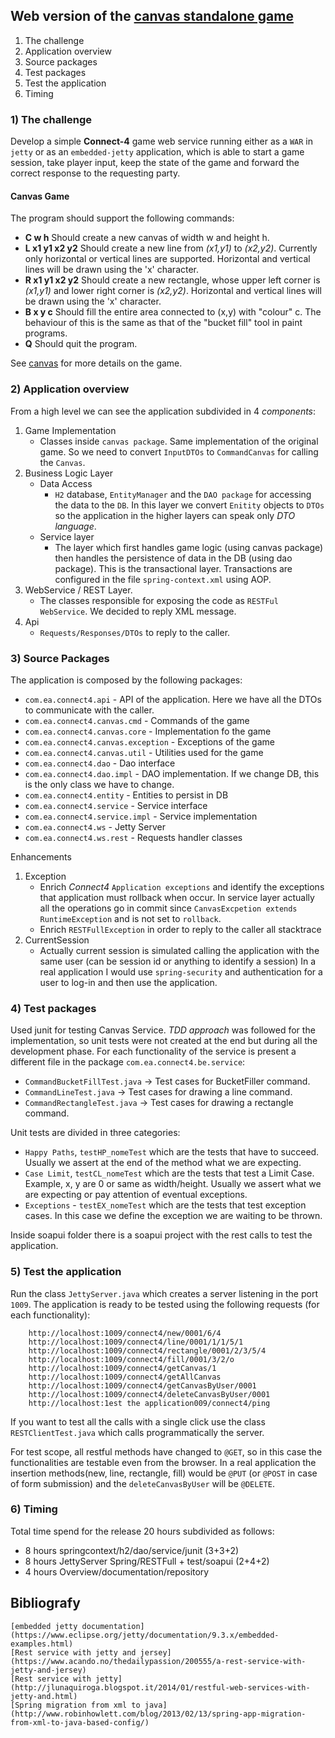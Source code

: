 ## Web version of the [canvas standalone game](https://github.com/ermalaliraj/canvas/) 

1.	The challenge
2.	Application overview
4.	Source packages
5.	Test packages
5.	Test the application
6.	Timing

### 1) The challenge

Develop a simple **Connect-4** game web service running either as a `WAR` in `jetty` or
as an `embedded-jetty` application, which is able to start a game session, take player
input, keep the state of the game and forward the correct response to the requesting
party.

#### Canvas Game
The program should support the following commands:
- __C w h__ Should create a new canvas of width w and height h.
- __L x1 y1 x2 y2__ Should create a new line from _(x1,y1)_ to _(x2,y2)_. Currently only horizontal or vertical lines are supported. Horizontal and vertical lines will be drawn using the 'x' character.
- __R x1 y1 x2 y2__ Should create a new rectangle, whose upper left corner is _(x1,y1)_ and lower right corner is _(x2,y2)_. Horizontal and vertical lines will be drawn using the 'x' character.
- __B x y c__ Should fill the entire area connected to (x,y) with "colour" c. The behaviour of this is the same as that of the "bucket fill" tool in paint programs.
- __Q__ Should quit the program.

See [canvas](https://github.com/ermalaliraj/canvas/) for more details on the game.

### 2) Application overview

From a high level we can see the application subdivided in 4 _components_:

1. Game Implementation 
    * Classes inside `canvas package`. Same implementation of the original game. So we need to convert `InputDTOs` to `CommandCanvas` for calling the `Canvas`.
2. Business Logic Layer
	* Data Access
	    * `H2` database, `EntityManager` and the `DAO package` for accessing the data to the `DB`. In this layer we convert `Enitity` objects to `DTOs` so the application in the higher layers can speak only _DTO language_.
	* Service layer
	    * The layer which first handles game logic (using canvas package) then handles 
	the persistence of data in the DB (using dao package). This is the transactional layer. Transactions are configured in the file `spring-context.xml` using AOP.
3. WebService / REST Layer. 
    * The classes responsible for exposing the code as `RESTFul WebService`. We decided to reply XML message.
4. Api
    * `Requests/Responses/DTOs` to reply to the caller.


### 3) Source Packages

The application is composed by the following packages:

- `com.ea.connect4.api`  - API of the application. Here we have all the DTOs to communicate with the caller.      
- `com.ea.connect4.canvas.cmd`  - Commands of the game
- `com.ea.connect4.canvas.core` - Implementation fo the game
- `com.ea.connect4.canvas.exception` - Exceptions of the game
- `com.ea.connect4.canvas.util`      - Utilities used for the game
- `com.ea.connect4.dao`       - Dao interface
- `com.ea.connect4.dao.impl` - DAO implementation. If we change DB, this is the only class we have to change.
- `com.ea.connect4.entity`   - Entities to persist in DB
- `com.ea.connect4.service`  - Service interface
- `com.ea.connect4.service.impl` - Service implementation
- `com.ea.connect4.ws` - Jetty Server
- `com.ea.connect4.ws.rest` - Requests handler classes
	

Enhancements
1. Exception 
    * Enrich _Connect4_ `Application exceptions` and identify the exceptions that application must rollback when occur. In service layer actually all the operations go in commit since `CanvasExcpetion extends RuntimeException` and is not set to `rollback`.
	* Enrich `RESTFullException` in order to reply to the caller all stacktrace
2. CurrentSession 
	* Actually current session is simulated calling the application with the same user (can be session id or anything to identify a session) In a real application I would use `spring-security` and authentication for a user to log-in and then use the application.


### 4) Test packages

Used junit for testing Canvas Service. _TDD approach_ was followed for the implementation, 
so unit tests were not created at the end but during all the development phase.
For each functionality of the service is present a different file in the package `com.ea.connect4.be.service`:
- `CommandBucketFillTest.java` -> Test cases for BucketFiller command.
- `CommandLineTest.java` -> Test cases for drawing a line command.
- `CommandRectangleTest.java` -> Test cases for drawing a rectangle command.

Unit tests are divided in three categories:
- `Happy Paths`, `testHP_nomeTest` which are the tests that have to succeed. Usually we assert at the end of the method what we are expecting.
- `Case Limit`, `testCL_nomeTest` which are the tests that test a Limit Case. Example, x, y are 0 or same as width/height.  Usually we assert what we are expecting or pay attention of eventual exceptions.
- `Exceptions`  - `testEX_nomeTest` which are the tests that test exception cases. In this case we define the exception we are waiting to be thrown.

Inside soapui folder there is a soapui project with the rest calls to test the application.
	
	
### 5) Test the application

Run the class `JettyServer.java` which creates a server listening in the port `1009`.
The application is ready to be tested using the following requests (for each functionality):
```
	http://localhost:1009/connect4/new/0001/6/4
	http://localhost:1009/connect4/line/0001/1/1/5/1
	http://localhost:1009/connect4/rectangle/0001/2/3/5/4
	http://localhost:1009/connect4/fill/0001/3/2/o
	http://localhost:1009/connect4/getCanvas/1
	http://localhost:1009/connect4/getAllCanvas
	http://localhost:1009/connect4/getCanvasByUser/0001
	http://localhost:1009/connect4/deleteCanvasByUser/0001
	http://localhost:1est the application009/connect4/ping 
```
If you want to test all the calls with a single click use the class `RESTClientTest.java` which calls programmatically the server.

For test scope, all restful methods have changed to `@GET`, so in this case the functionalities are testable even from the browser.
In a real application the insertion methods(new, line, rectangle, fill) would be `@PUT` (or `@POST` in case of form submission) and the `deleteCanvasByUser` will be `@DELETE`.
	
### 6) Timing

Total time spend for the release 20 hours subdivided as follows:
- 8 hours springcontext/h2/dao/service/junit  (3+3+2)
- 8 hours JettyServer Spring/RESTFull + test/soapui (2+4+2)
- 4 hours Overview/documentation/repository
	
	
	
	
## Bibliografy
	[embedded jetty documentation] (https://www.eclipse.org/jetty/documentation/9.3.x/embedded-examples.html)
	[Rest service with jetty and jersey] (https://www.acando.no/thedailypassion/200555/a-rest-service-with-jetty-and-jersey)
	[Rest service with jetty] (http://jlunaquiroga.blogspot.it/2014/01/restful-web-services-with-jetty-and.html)
	[Spring migration from xml to java] (http://www.robinhowlett.com/blog/2013/02/13/spring-app-migration-from-xml-to-java-based-config/)
